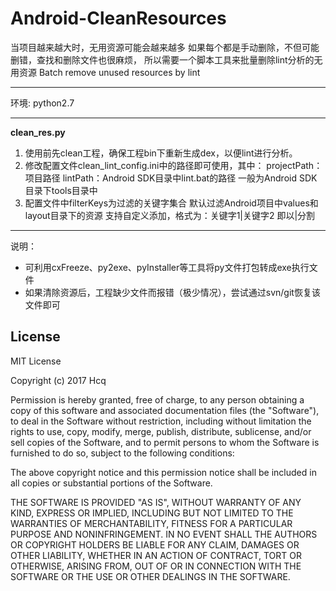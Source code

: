 # Android-CleanResources

当项目越来越大时，无用资源可能会越来越多
如果每个都是手动删除，不但可能删错，查找和删除文件也很麻烦，
所以需要一个脚本工具来批量删除lint分析的无用资源
Batch remove unused resources by lint

- - -

环境: python2.7

- - -

**clean_res.py**

1. 使用前先clean工程，确保工程bin下重新生成dex，以便lint进行分析。
1. 修改配置文件clean_lint_config.ini中的路径即可使用，其中：
projectPath：项目路径
lintPath：Android SDK目录中lint.bat的路径 一般为Android SDK目录下tools目录中
1. 配置文件中filterKeys为过滤的关键字集合 默认过滤Android项目中values和layout目录下的资源
支持自定义添加，格式为：关键字1|关键字2 即以|分割

- - -

说明：
- 可利用cxFreeze、py2exe、pyInstaller等工具将py文件打包转成exe执行文件
- 如果清除资源后，工程缺少文件而报错（极少情况），尝试通过svn/git恢复该文件即可

## License

MIT License

Copyright (c) 2017 Hcq

Permission is hereby granted, free of charge, to any person obtaining a copy
of this software and associated documentation files (the "Software"), to deal
in the Software without restriction, including without limitation the rights
to use, copy, modify, merge, publish, distribute, sublicense, and/or sell
copies of the Software, and to permit persons to whom the Software is
furnished to do so, subject to the following conditions:

The above copyright notice and this permission notice shall be included in all
copies or substantial portions of the Software.

THE SOFTWARE IS PROVIDED "AS IS", WITHOUT WARRANTY OF ANY KIND, EXPRESS OR
IMPLIED, INCLUDING BUT NOT LIMITED TO THE WARRANTIES OF MERCHANTABILITY,
FITNESS FOR A PARTICULAR PURPOSE AND NONINFRINGEMENT. IN NO EVENT SHALL THE
AUTHORS OR COPYRIGHT HOLDERS BE LIABLE FOR ANY CLAIM, DAMAGES OR OTHER
LIABILITY, WHETHER IN AN ACTION OF CONTRACT, TORT OR OTHERWISE, ARISING FROM,
OUT OF OR IN CONNECTION WITH THE SOFTWARE OR THE USE OR OTHER DEALINGS IN THE
SOFTWARE.
